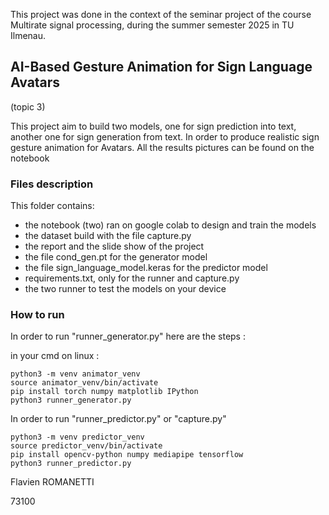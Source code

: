 This project was done in the context of the seminar project of the course Multirate signal processing, during the summer semester 2025 in TU Ilmenau.

## AI-Based Gesture Animation for Sign Language Avatars 
(topic 3)

This project aim to build two models, one for sign prediction into text, another one for sign generation from text. In order to produce realistic sign gesture animation for Avatars.
All the results pictures can be found on the notebook

### Files description

This folder contains: 
- the notebook (two) ran on google colab to design and train the models
- the dataset build with the file capture.py
- the report and the slide show of the project
- the file cond_gen.pt for the generator model
- the file sign\_language\_model.keras for the predictor model
- requirements.txt, only for the runner and capture.py
- the two runner to test the models on your device

### How to run

In order to run "runner_generator.py" 
here are the steps :

in your cmd on linux :

```
python3 -m venv animator_venv
source animator_venv/bin/activate
pip install torch numpy matplotlib IPython
python3 runner_generator.py
```


In order to run "runner_predictor.py" or "capture.py"

```
python3 -m venv predictor_venv
source predictor_venv/bin/activate
pip install opencv-python numpy mediapipe tensorflow
python3 runner_predictor.py
```

Flavien ROMANETTI

73100